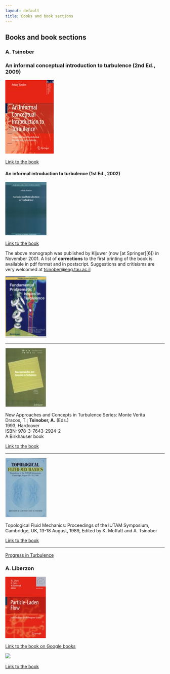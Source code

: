 ```yaml
---
layout: default
title: Books and book sections
---
```


## Books and book sections



### A. Tsinober




### An informal conceptual introduction to turbulence (2nd Ed., 2009)

![](images/9789048131730.jpg)

[Link to the book](http://link.springer.com/book/10.1007/978-90-481-3174-7/page/1)

#### An informal introduction to turbulence (1st Ed., 2002)

<img src = "./images/informal_introduction.jpg" width="130">

[Link to the book](http://www.springer.com/physics/mechanics/book/978-1-4020-0166-6)


The above monograph was published by Kljuwer (now [at Springer][6]) in November 2001. A list of **corrections** to the first printing of the book is available in pdf format and in postscript. Suggestions and critisisms are very welcomed at tsinober@eng.tau.ac.il 


<img src = "./images/fundamental_issues_book.png" width="130">


---

![](./images/books1.jpg)

New Approaches and Concepts in Turbulence
Series: Monte Verita  
Dracos, T.; **Tsinober, A.** (Eds.)  
1993, Hardcover  
ISBN: 978-3-7643-2924-2  
A Birkhauser book 

[Link to the book](http://www.springer.com/birkhauser/mathematics/book/978-3-7643-2924-2)


***

<img src ="./images/topological_fluid_mechanics_cover.jpg" width="130">

Topological Fluid Mechanics: Proceedings of the IUTAM Symposium, Cambridge, UK, 13-18 August, 1989, Edited by K. Moffatt and A. Tsinober

[Link to the book][13] 
 
[13]: http://www.amazon.com/Topological-Fluid-Mechanics-Proceedings-Symposium/dp/0521381452



***

[Progress in Turbulence](http://books.google.com/books?id=CZEreDEoXXEC&pg=PA36&vq=tsinober&rview=1&source=gbs_search_r&cad=0_2&sig=vFqQ2QeJw3SmjjP-VOajEPtrC1o#PPA31,M1) 


### A. Liberzon


![](./images/particle_laden_symposium.jpg)

[Link to the book on Google books](http://books.google.co.il/books?id=ltmr9R7JzLMC&pg=PA271&dq=liberzon&lr=&as_brr=3&ei=XaDZR_fTI5KatAOeovD3AQ&rview=1&sig=vty7Jvmi8JKbISoK-VWpZYJqYwg&redir_esc=y)


<img src ="http://www.springerlink.com/content/h28346/cover-large.gif" width="130">

[Link to the book](http://link.springer.com/book/10.1007/978-3-540-32603-8/page/1) 



 
 

